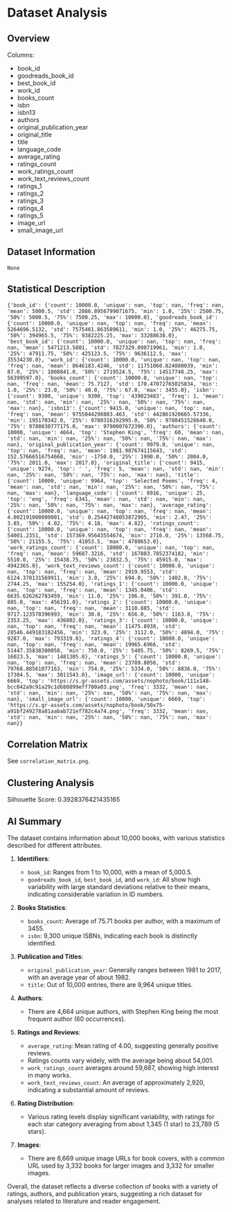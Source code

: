 # Dataset Analysis

## Overview

Columns:
- book_id
- goodreads_book_id
- best_book_id
- work_id
- books_count
- isbn
- isbn13
- authors
- original_publication_year
- original_title
- title
- language_code
- average_rating
- ratings_count
- work_ratings_count
- work_text_reviews_count
- ratings_1
- ratings_2
- ratings_3
- ratings_4
- ratings_5
- image_url
- small_image_url

## Dataset Information

```
None
```

## Statistical Description

```
{'book_id': {'count': 10000.0, 'unique': nan, 'top': nan, 'freq': nan, 'mean': 5000.5, 'std': 2886.8956799071675, 'min': 1.0, '25%': 2500.75, '50%': 5000.5, '75%': 7500.25, 'max': 10000.0}, 'goodreads_book_id': {'count': 10000.0, 'unique': nan, 'top': nan, 'freq': nan, 'mean': 5264696.5132, 'std': 7575461.863589611, 'min': 1.0, '25%': 46275.75, '50%': 394965.5, '75%': 9382225.25, 'max': 33288638.0}, 'best_book_id': {'count': 10000.0, 'unique': nan, 'top': nan, 'freq': nan, 'mean': 5471213.5801, 'std': 7827329.890719961, 'min': 1.0, '25%': 47911.75, '50%': 425123.5, '75%': 9636112.5, 'max': 35534230.0}, 'work_id': {'count': 10000.0, 'unique': nan, 'top': nan, 'freq': nan, 'mean': 8646183.4246, 'std': 11751060.824080039, 'min': 87.0, '25%': 1008841.0, '50%': 2719524.5, '75%': 14517748.25, 'max': 56399597.0}, 'books_count': {'count': 10000.0, 'unique': nan, 'top': nan, 'freq': nan, 'mean': 75.7127, 'std': 170.47072765025834, 'min': 1.0, '25%': 23.0, '50%': 40.0, '75%': 67.0, 'max': 3455.0}, 'isbn': {'count': 9300, 'unique': 9300, 'top': '439023483', 'freq': 1, 'mean': nan, 'std': nan, 'min': nan, '25%': nan, '50%': nan, '75%': nan, 'max': nan}, 'isbn13': {'count': 9415.0, 'unique': nan, 'top': nan, 'freq': nan, 'mean': 9755044298883.463, 'std': 442861920665.57336, 'min': 195170342.0, '25%': 9780316192995.0, '50%': 9780451528640.0, '75%': 9780830777175.0, 'max': 9790007672390.0}, 'authors': {'count': 10000, 'unique': 4664, 'top': 'Stephen King', 'freq': 60, 'mean': nan, 'std': nan, 'min': nan, '25%': nan, '50%': nan, '75%': nan, 'max': nan}, 'original_publication_year': {'count': 9979.0, 'unique': nan, 'top': nan, 'freq': nan, 'mean': 1981.987674115643, 'std': 152.57666516754668, 'min': -1750.0, '25%': 1990.0, '50%': 2004.0, '75%': 2011.0, 'max': 2017.0}, 'original_title': {'count': 9415, 'unique': 9274, 'top': ' ', 'freq': 5, 'mean': nan, 'std': nan, 'min': nan, '25%': nan, '50%': nan, '75%': nan, 'max': nan}, 'title': {'count': 10000, 'unique': 9964, 'top': 'Selected Poems', 'freq': 4, 'mean': nan, 'std': nan, 'min': nan, '25%': nan, '50%': nan, '75%': nan, 'max': nan}, 'language_code': {'count': 8916, 'unique': 25, 'top': 'eng', 'freq': 6341, 'mean': nan, 'std': nan, 'min': nan, '25%': nan, '50%': nan, '75%': nan, 'max': nan}, 'average_rating': {'count': 10000.0, 'unique': nan, 'top': nan, 'freq': nan, 'mean': 4.002191000000001, 'std': 0.25442748053872905, 'min': 2.47, '25%': 3.85, '50%': 4.02, '75%': 4.18, 'max': 4.82}, 'ratings_count': {'count': 10000.0, 'unique': nan, 'top': nan, 'freq': nan, 'mean': 54001.2351, 'std': 157369.95643554674, 'min': 2716.0, '25%': 13568.75, '50%': 21155.5, '75%': 41053.5, 'max': 4780653.0}, 'work_ratings_count': {'count': 10000.0, 'unique': nan, 'top': nan, 'freq': nan, 'mean': 59687.3216, 'std': 167803.7852374182, 'min': 5510.0, '25%': 15438.75, '50%': 23832.5, '75%': 45915.0, 'max': 4942365.0}, 'work_text_reviews_count': {'count': 10000.0, 'unique': nan, 'top': nan, 'freq': nan, 'mean': 2919.9553, 'std': 6124.378131569911, 'min': 3.0, '25%': 694.0, '50%': 1402.0, '75%': 2744.25, 'max': 155254.0}, 'ratings_1': {'count': 10000.0, 'unique': nan, 'top': nan, 'freq': nan, 'mean': 1345.0406, 'std': 6635.626262783459, 'min': 11.0, '25%': 196.0, '50%': 391.0, '75%': 885.0, 'max': 456191.0}, 'ratings_2': {'count': 10000.0, 'unique': nan, 'top': nan, 'freq': nan, 'mean': 3110.885, 'std': 9717.123578396993, 'min': 30.0, '25%': 656.0, '50%': 1163.0, '75%': 2353.25, 'max': 436802.0}, 'ratings_3': {'count': 10000.0, 'unique': nan, 'top': nan, 'freq': nan, 'mean': 11475.8938, 'std': 28546.449183182456, 'min': 323.0, '25%': 3112.0, '50%': 4894.0, '75%': 9287.0, 'max': 793319.0}, 'ratings_4': {'count': 10000.0, 'unique': nan, 'top': nan, 'freq': nan, 'mean': 19965.6966, 'std': 51447.35838380058, 'min': 750.0, '25%': 5405.75, '50%': 8269.5, '75%': 16023.5, 'max': 1481305.0}, 'ratings_5': {'count': 10000.0, 'unique': nan, 'top': nan, 'freq': nan, 'mean': 23789.8056, 'std': 79768.88561077163, 'min': 754.0, '25%': 5334.0, '50%': 8836.0, '75%': 17304.5, 'max': 3011543.0}, 'image_url': {'count': 10000, 'unique': 6669, 'top': 'https://s.gr-assets.com/assets/nophoto/book/111x148-bcc042a9c91a29c1d680899eff700a03.png', 'freq': 3332, 'mean': nan, 'std': nan, 'min': nan, '25%': nan, '50%': nan, '75%': nan, 'max': nan}, 'small_image_url': {'count': 10000, 'unique': 6669, 'top': 'https://s.gr-assets.com/assets/nophoto/book/50x75-a91bf249278a81aabab721ef782c4a74.png', 'freq': 3332, 'mean': nan, 'std': nan, 'min': nan, '25%': nan, '50%': nan, '75%': nan, 'max': nan}}
```

## Correlation Matrix

See `correlation_matrix.png`.

## Clustering Analysis

Silhouette Score: 0.3928376421435165
## AI Summary

The dataset contains information about 10,000 books, with various statistics described for different attributes.

1. **Identifiers**:
   - `book_id`: Ranges from 1 to 10,000, with a mean of 5,000.5.
   - `goodreads_book_id`, `best_book_id`, and `work_id`: All show high variability with large standard deviations relative to their means, indicating considerable variation in ID numbers.

2. **Books Statistics**:
   - `books_count`: Average of 75.71 books per author, with a maximum of 3455.
   - `isbn`: 9,300 unique ISBNs, indicating each book is distinctly identified.

3. **Publication and Titles**:
   - `original_publication_year`: Generally ranges between 1981 to 2017, with an average year of about 1982.
   - `title`: Out of 10,000 entries, there are 9,964 unique titles.

4. **Authors**:
   - There are 4,664 unique authors, with Stephen King being the most frequent author (60 occurrences).

5. **Ratings and Reviews**:
   - `average_rating`: Mean rating of 4.00, suggesting generally positive reviews.
   - Ratings counts vary widely, with the average being about 54,001.
   - `work_ratings_count` averages around 59,687, showing high interest in many works.
   - `work_text_reviews_count`: An average of approximately 2,920, indicating a substantial amount of reviews.

6. **Rating Distribution**:
   - Various rating levels display significant variability, with ratings for each star category averaging from about 1,345 (1 star) to 23,789 (5 stars).

7. **Images**:
   - There are 6,669 unique image URLs for book covers, with a common URL used by 3,332 books for larger images and 3,332 for smaller images.

Overall, the dataset reflects a diverse collection of books with a variety of ratings, authors, and publication years, suggesting a rich dataset for analyses related to literature and reader engagement.
